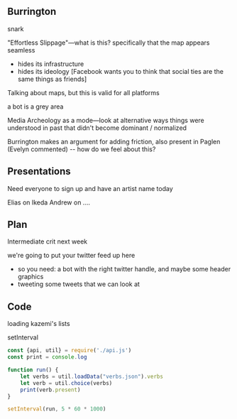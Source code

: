 ## Burrington

snark

"Effortless Slippage"—what is this? specifically that the map appears seamless
- hides its infrastructure
- hides its ideology [Facebook wants you to think that social ties are the same things as friends]

Talking about maps, but this is valid for all platforms

a bot is a grey area

Media Archeology as a mode—look at alternative ways things were understood in past that didn't become dominant / normalized


Burrington makes an argument for adding friction, also present in Paglen (Evelyn commented) -- how do we feel about this?


## Presentations

Need everyone to sign up and have an artist name today

Elias on Ikeda
Andrew on ....


## Plan

Intermediate crit next week

we're going to put your twitter feed up here
- so you need: a bot with the right twitter handle, and maybe some header graphics
- tweeting some tweets that we can look at


## Code

loading kazemi's lists

setInterval

```js
const {api, util} = require('./api.js')
const print = console.log

function run() {
    let verbs = util.loadData("verbs.json").verbs
    let verb = util.choice(verbs)
    print(verb.present)
}

setInterval(run, 5 * 60 * 1000)
```

